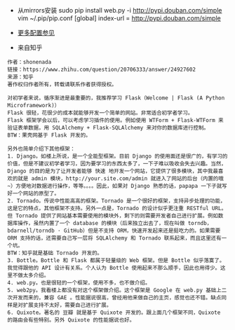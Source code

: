 - 从mirrors安装
      sudo pip install web.py -i http://pypi.douban.com/simple
      vim ~/.pip/pip.conf
      [global]
      index-url = http://pypi.douban.com/simple

- [更多配置参见](http://www.pip-installer.org/en/latest/configuration.html)

- 来自知乎

```
作者：shonenada
链接：https://www.zhihu.com/question/20706333/answer/24927602
来源：知乎
著作权归作者所有，转载请联系作者获得授权。

对初学者来说，循序渐进是最重要的，我推荐学习 Flask（Welcome | Flask (A Python Microframework)）
Flask 很轻，花很少的成本就能够开发一个简单的网站。非常适合初学者学习。
Flask 框架学会以后，可以考虑学习插件的使用。例如使用 WTForm + Flask-WTForm 来验证表单数据，用 SQLAlchemy + Flask-SQLAlchemy 来对你的数据库进行控制。
BTW：果壳网基于 Flask 开发的。

另外也简单介绍下其他框架：
1. Django。如楼上所说，是一个全能型框架。目前 Django 的使用面还是很广的，有学习的价值，但是不建议初学者学习，因为要学习的东西太多了，一下子难以吸收会失去兴趣。当然，Django 的目的是为了让开发者能够 快速 地开发一个网站，它提供了很多模块，其中我最喜欢的就是 admin 模块，http://your.site.com/admin 就进入了网站的后台（内置的哦~）方便地对数据进行操作，等等。。。。因此，如果对 Django 熟悉的话，papapa 一下子就写好一个网站的原型了。
2. Tornado。传说中性能高高的框架。Tornado 是一个很好的框架，支持异步处理的功能，这是它的特点，其他框架不支持。另外一点是，Tornado 的设计似乎更注重 RESTful URL。但 Tornado 提供了网站基本需要使用的模块外，剩下的则需要开发者自己进行扩展。例如数据库操作，虽然内置了一个 database 的模块（后来独立出去了，现在叫做 torndb，bdarnell/torndb · GitHub）但是不支持 ORM，快速开发起来还是挺吃力的。如果需要 ORM 支持的话，还需要自己写一层将 SQLAlchemy 和 Tornado 联系起来，而且这里还有一个坑。
BTW：知乎就是基础 Tornado 开发的。
3. Bottle。Bottle 和 Flask 都属于轻量级的 Web 框架。但是 Bottle 似乎落寞了。我觉得跟他的 API 设计有关系。个人认为 Bottle 使用起来不那么顺手，因此也用得少。这里不做太多介绍。
4. web.py。也是很轻的一个框架，使用不多，也不做介绍。
5. web2py。我看楼上都没有对这个框架做介绍。这个框架是 Google 在 web.py 基础上二次开发而来的，兼容 GAE 。性能据说很高，曾经用他来做自己的主页，感觉也还不错。缺点同样是对扩展支持不太好，需要自己进行扩展。
6. Quixote。著名的 豆瓣 就是基于 Quixote 开发的。跟上面几个框架不同，Quixote 的路由会有些特别。另外 Quixote 的性能据说也好。
```

